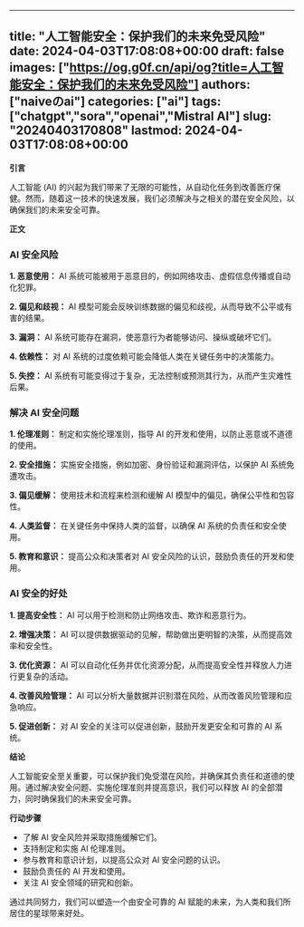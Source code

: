 
---
title: "人工智能安全：保护我们的未来免受风险"
date: 2024-04-03T17:08:08+00:00
draft: false
images: ["https://og.g0f.cn/api/og?title=人工智能安全：保护我们的未来免受风险"]
authors: ["naiveのai"]
categories: ["ai"]
tags: ["chatgpt","sora","openai","Mistral AI"]
slug: "20240403170808"
lastmod: 2024-04-03T17:08:08+00:00
---
**引言**

人工智能 (AI) 的兴起为我们带来了无限的可能性，从自动化任务到改善医疗保健。然而，随着这一技术的快速发展，我们必须解决与之相关的潜在安全风险，以确保我们的未来安全可靠。

**正文**

### AI 安全风险

**1. 恶意使用：** AI 系统可能被用于恶意目的，例如网络攻击、虚假信息传播或自动化犯罪。

**2. 偏见和歧视：** AI 模型可能会反映训练数据的偏见和歧视，从而导致不公平或有害的结果。

**3. 漏洞：** AI 系统可能存在漏洞，使恶意行为者能够访问、操纵或破坏它们。

**4. 依赖性：** 对 AI 系统的过度依赖可能会降低人类在关键任务中的决策能力。

**5. 失控：** AI 系统有可能变得过于复杂，无法控制或预测其行为，从而产生灾难性后果。

### 解决 AI 安全问题

**1. 伦理准则：** 制定和实施伦理准则，指导 AI 的开发和使用，以防止恶意或不道德的使用。

**2. 安全措施：** 实施安全措施，例如加密、身份验证和漏洞评估，以保护 AI 系统免遭攻击。

**3. 偏见缓解：** 使用技术和流程来检测和缓解 AI 模型中的偏见，确保公平性和包容性。

**4. 人类监督：** 在关键任务中保持人类的监督，以确保 AI 系统的负责任和安全使用。

**5. 教育和意识：** 提高公众和决策者对 AI 安全风险的认识，鼓励负责任的开发和使用。

### AI 安全的好处

**1. 提高安全性：** AI 可以用于检测和防止网络攻击、欺诈和恶意行为。

**2. 增强决策：** AI 可以提供数据驱动的见解，帮助做出更明智的决策，从而提高效率和安全性。

**3. 优化资源：** AI 可以自动化任务并优化资源分配，从而提高安全性并释放人力进行更复杂的活动。

**4. 改善风险管理：** AI 可以分析大量数据并识别潜在风险，从而改善风险管理和应急响应。

**5. 促进创新：** 对 AI 安全的关注可以促进创新，鼓励开发更安全和可靠的 AI 系统。

**结论**

人工智能安全至关重要，可以保护我们免受潜在风险，并确保其负责任和道德的使用。通过解决安全问题、实施伦理准则并提高意识，我们可以释放 AI 的全部潜力，同时确保我们的未来安全可靠。

**行动步骤**

* 了解 AI 安全风险并采取措施缓解它们。
* 支持制定和实施 AI 伦理准则。
* 参与教育和意识计划，以提高公众对 AI 安全问题的认识。
* 鼓励负责任的 AI 开发和使用。
* 关注 AI 安全领域的研究和创新。

通过共同努力，我们可以塑造一个由安全可靠的 AI 赋能的未来，为人类和我们所居住的星球带来好处。